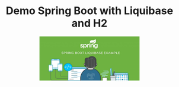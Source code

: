 <div id="top" align="center">
  <h1> Demo Spring Boot with Liquibase and H2 </h1>
</div>

<div align="center">
  <a>
    <img src="image/logo.jpg" alt="Logo" width="270" height="120">
  </a>
 

</div>
